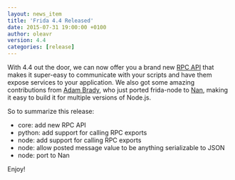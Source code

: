 ```yaml
---
layout: news_item
title: 'Frida 4.4 Released'
date: 2015-07-31 19:00:00 +0100
author: oleavr
version: 4.4
categories: [release]
---
```


With 4.4 out the door, we can now offer you a brand new [RPC API](/docs/javascript-api/#rpc)
that makes it super-easy to communicate with your scripts and have them expose
services to your application. We also got some amazing contributions from
[Adam Brady](https://github.com/SomeoneWeird), who just ported frida-node to
[Nan](https://github.com/nodejs/nan), making it easy to build it for multiple
versions of Node.js.

So to summarize this release:

- core: add new RPC API
- python: add support for calling RPC exports
- node: add support for calling RPC exports
- node: allow posted message value to be anything serializable to JSON
- node: port to Nan

Enjoy!
